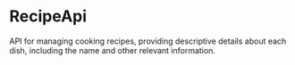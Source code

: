 # RecipeApi
API for managing cooking recipes, providing descriptive details about each dish, including the name and other relevant information.
